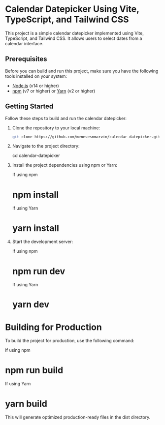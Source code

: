 # Calendar Datepicker Using Vite, TypeScript, and Tailwind CSS

This project is a simple calendar datepicker implemented using Vite, TypeScript, and Tailwind CSS. It allows users to select dates from a calendar interface.

## Prerequisites

Before you can build and run this project, make sure you have the following tools installed on your system:

- [Node.js](https://nodejs.org/) (v14 or higher)
- [npm](https://www.npmjs.com/) (v7 or higher) or [Yarn](https://yarnpkg.com/) (v2 or higher)

## Getting Started

Follow these steps to build and run the calendar datepicker:

1. Clone the repository to your local machine:

   ```bash
   git clone https://github.com/menesesnmarvin/calendar-datepicker.git

   ```

2. Navigate to the project directory:

   cd calendar-datepicker

3. Install the project dependencies using npm or Yarn:

   If using npm

   # npm install

   If using Yarn

   # yarn install

4. Start the development server:

   If using npm

   # npm run dev

   If using Yarn

   # yarn dev

# Building for Production

To build the project for production, use the following command:

If using npm

# npm run build

If using Yarn

# yarn build

This will generate optimized production-ready files in the dist directory.
